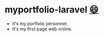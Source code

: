 # myportfolio-laravel [:smile:](https://www.webpagefx.com/tools/emoji-cheat-sheet/)
- It's my portfolio personnel.
- It's my first page web online.